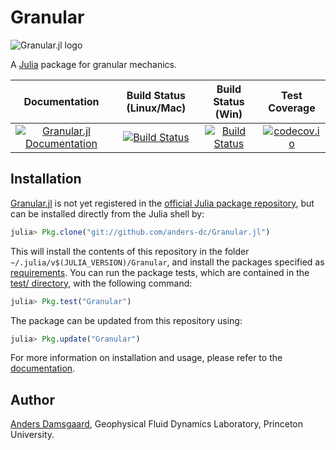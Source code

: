 # Granular

![Granular.jl 
logo](https://github.com/anders-dc/Granular.jl/raw/master/docs/src/assets/logo.gif)

A [Julia](https://julialang.org) package for granular mechanics.

| Documentation | Build Status (Linux/Mac) | Build Status (Win) | Test Coverage |
|:-------------:|:------------------------:|:------------------:|:-------------:|
|[![Granular.jl Documentation](https://img.shields.io/badge/docs-latest-blue.svg)](https://anders-dc.github.io/Granular.jl/latest) | [![Build Status](https://travis-ci.org/anders-dc/SeaIce.jl.svg?branch=master)](https://travis-ci.org/anders-dc/SeaIce.jl) | [![Build Status](https://ci.appveyor.com/api/projects/status/github/anders-dc/SeaIce.jl?svg=true)](https://ci.appveyor.com/project/anders-dc/seaice-jl/) | [![codecov.io](http://codecov.io/github/anders-dc/SeaIce.jl/coverage.svg?branch=master)](http://codecov.io/github/anders-dc/SeaIce.jl?branch=master) |

## Installation
[Granular.jl](https://github.com/anders-dc/Granular.jl) is not yet registered 
in the [official Julia package repository](https://pkg.julialang.org), but can 
be installed directly from the Julia shell by:

```julia
julia> Pkg.clone("git://github.com/anders-dc/Granular.jl")
```

This will install the contents of this repository in the folder 
`~/.julia/v$(JULIA_VERSION)/Granular`, and install the packages specified as 
[requirements](REQUIRE). You can run the package tests, which are contained in
the [test/ directory](test/), with the following command:

```julia
julia> Pkg.test("Granular")
```

The package can be updated from this repository using:

```julia
julia> Pkg.update("Granular")
```

For more information on installation and usage, please refer to the [documentation](https://anders-dc.github.io/Granular.jl/latest).

## Author
[Anders Damsgaard](https://adamsgaard.dk), Geophysical Fluid Dynamics Laboratory, Princeton University.
